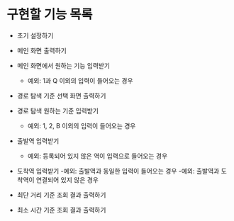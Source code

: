 # 구현할 기능 목록
- 초기 설정하기

- 메인 화면 출력하기
- 메인 화면에서 원하는 기능 입력받기
    - 예외: 1과 Q 이외의 입력이 들어오는 경우
- 경로 탐색 기준 선택 화면 출력하기
- 경로 탐색 원하는 기준 입력받기
    - 예외: 1, 2, B 이외의 입력이 들어오는 경우
- 출발역 입력받기
    - 예외: 등록되어 있지 않은 역이 입력으로 들어오는 경우
- 도착역 입력받기
    -예외: 출발역과 동일한 입력이 들어오는 경우
    -예외: 출발역과 도착역이 연결되어 있지 않은 경우
- 최단 거리 기준 조회 결과 출력하기
- 최소 시간 기준 조회 결과 출력하기
